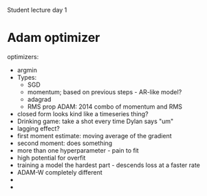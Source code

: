 Student lecture day 1

# Adam optimizer
optimizers:
- argmin
- Types:
	- SGD
	- momentum; based on previous steps - AR-like model?
	- adagrad
	- RMS prop
ADAM: 2014 combo of momentum and RMS
- closed form looks kind like a timeseries thing?
- Drinking game: take a shot every time Dylan says "um"
- lagging effect?
- first moment estimate: moving average of the gradient
- second moment: does something
- more than one hyperparameter - pain to fit
- high potential for overfit
- training a model the hardest part - descends loss at a faster rate
- ADAM-W completely different
- 
- 